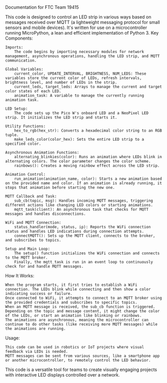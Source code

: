 Documentation for FTC Team 19415

This code is designed to control an LED strip in various ways based on messages received over MQTT (a lightweight messaging protocol for small sensors and mobile devices). It's written for use on a microcontroller running MicroPython, a lean and efficient implementation of Python 3.
Key Components:

    Imports:
        The code begins by importing necessary modules for network management, asynchronous operations, handling the LED strip, and MQTT communication.

    Global Variables:
        current_color, UPDATE_INTERVAL, BRIGHTNESS, NUM_LEDS: These variables store the current color of LEDs, refresh intervals, brightness level, and number of LEDs in the strip.
        current_leds, target_leds: Arrays to manage the current and target color states of each LED.
        animation_task: A variable to manage the currently running animation task.

    LED Setup:
        The code sets up the Pico W's onboard LED and a NeoPixel LED strip. It initializes the LED strip and starts it.

    Utility Functions:
        hex_to_rgb(hex_str): Converts a hexadecimal color string to an RGB tuple.
        make_leds_color(color_hex): Sets the entire LED strip to a specified color.

    Asynchronous Animation Functions:
        alternating_blinkies(color): Runs an animation where LEDs blink in alternating colors. The color parameter changes the color scheme.
        rainbows(): Creates a moving rainbow effect across the LED strip.

    Animation Control:
        run_animation(animation_name, color): Starts a new animation based on the provided name and color. If an animation is already running, it stops that animation before starting the new one.

    MQTT Callback and Task:
        sub_cb(topic, msg): Handles incoming MQTT messages, triggering different actions like changing LED colors or starting animations.
        mqtt_task(client): An asynchronous task that checks for MQTT messages and handles disconnections.

    WiFi and MQTT Connection:
        status_handler(mode, status, ip): Reports the WiFi connection status and handles LED indications during connection attempts.
        connectMQTT(): Sets up the MQTT client, connects to the broker, and subscribes to topics.

    Setup and Main Loop:
        The setup() function initializes the WiFi connection and connects to the MQTT broker.
        Finally, the mqtt_task is run in an event loop to continuously check for and handle MQTT messages.

How It Works:

    When the program starts, it first tries to establish a WiFi connection. The LEDs blink while connecting and then show a color indicating success or failure.
    Once connected to WiFi, it attempts to connect to an MQTT broker using the provided credentials and subscribes to specific topics.
    When an MQTT message is received, the sub_cb function is triggered. Depending on the topic and message content, it might change the color of the LEDs, or start an animation like blinking or rainbows.
    The animations are asynchronous, meaning the microcontroller can continue to do other tasks (like receiving more MQTT messages) while the animations are running.

Usage:

    This code can be used in robotics or IoT projects where visual feedback via LEDs is needed.
    MQTT messages can be sent from various sources, like a smartphone app or another microcontroller, to remotely control the LED behavior.

This code is a versatile tool for teams to create visually engaging projects with interactive LED displays controlled over a network.